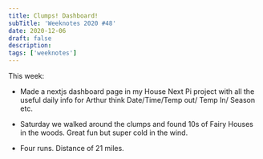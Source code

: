 ```yaml
---
title: Clumps! Dashboard!
subTitle: 'Weeknotes 2020 #48'
date: 2020-12-06
draft: false
description:
tags: ['weeknotes']
---
```


This week:

- Made a nextjs dashboard page in my House Next Pi project with all the useful daily info for Arthur think Date/Time/Temp out/ Temp In/ Season etc.

- Saturday we walked around the clumps and found 10s of Fairy Houses in the woods. Great fun but super cold in the wind.

- Four runs. Distance of 21 miles.



